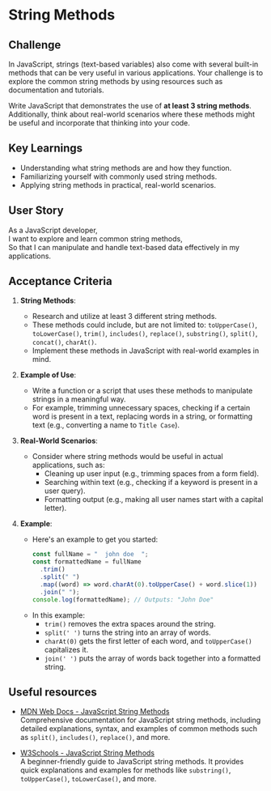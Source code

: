 # String Methods

## Challenge

In JavaScript, strings (text-based variables) also come with several built-in methods that can be very useful in various applications. Your challenge is to explore the common string methods by using resources such as documentation and tutorials.

Write JavaScript that demonstrates the use of **at least 3 string methods**. Additionally, think about real-world scenarios where these methods might be useful and incorporate that thinking into your code.

## Key Learnings

- Understanding what string methods are and how they function.
- Familiarizing yourself with commonly used string methods.
- Applying string methods in practical, real-world scenarios.

## User Story

As a JavaScript developer,  
I want to explore and learn common string methods,  
So that I can manipulate and handle text-based data effectively in my applications.

## Acceptance Criteria

1. **String Methods**:

   - Research and utilize at least 3 different string methods.
   - These methods could include, but are not limited to: `toUpperCase()`, `toLowerCase()`, `trim()`, `includes()`, `replace()`, `substring()`, `split()`, `concat()`, `charAt()`.
   - Implement these methods in JavaScript with real-world examples in mind.

2. **Example of Use**:

   - Write a function or a script that uses these methods to manipulate strings in a meaningful way.
   - For example, trimming unnecessary spaces, checking if a certain word is present in a text, replacing words in a string, or formatting text (e.g., converting a name to `Title Case`).

3. **Real-World Scenarios**:

   - Consider where string methods would be useful in actual applications, such as:
     - Cleaning up user input (e.g., trimming spaces from a form field).
     - Searching within text (e.g., checking if a keyword is present in a user query).
     - Formatting output (e.g., making all user names start with a capital letter).

4. **Example**:

   - Here's an example to get you started:
     ```javascript
     const fullName = "  john doe  ";
     const formattedName = fullName
       .trim()
       .split(" ")
       .map((word) => word.charAt(0).toUpperCase() + word.slice(1))
       .join(" ");
     console.log(formattedName); // Outputs: "John Doe"
     ```
   - In this example:
     - `trim()` removes the extra spaces around the string.
     - `split(' ')` turns the string into an array of words.
     - `charAt(0)` gets the first letter of each word, and `toUpperCase()` capitalizes it.
     - `join(' ')` puts the array of words back together into a formatted string.

## Useful resources

- [MDN Web Docs - JavaScript String Methods](https://developer.mozilla.org/en-US/docs/Web/JavaScript/Reference/Global_Objects/String)  
  Comprehensive documentation for JavaScript string methods, including detailed explanations, syntax, and examples of common methods such as `split()`, `includes()`, `replace()`, and more.

- [W3Schools - JavaScript String Methods](https://www.w3schools.com/js/js_string_methods.asp)  
  A beginner-friendly guide to JavaScript string methods. It provides quick explanations and examples for methods like `substring()`, `toUpperCase()`, `toLowerCase()`, and more.
